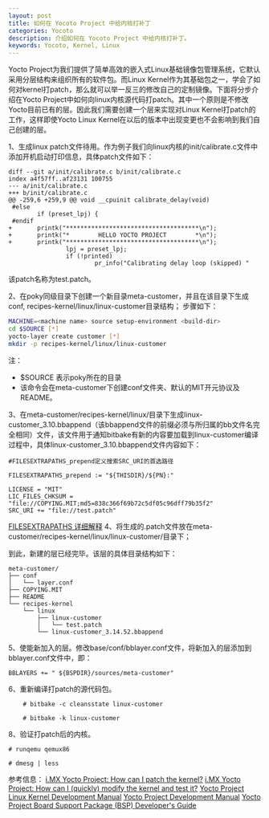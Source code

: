 ```yaml
---
layout: post
title: 如何在 Yocoto Project 中给内核打补丁
categories: Yocoto
description: 介绍如何在 Yocoto Project 中给内核打补丁。
keywords: Yocoto, Kernel, Linux
---
```


﻿Yocto Project为我们提供了简单高效的嵌入式Linux基础镜像包管理系统，它默认采用分层结构来组织所有的软件包。而Linux Kernel作为其基础包之一，学会了如何对kernel打patch，那么就可以举一反三的修改自己的定制镜像。下面将分步介绍在Yocto Project中如何向linux内核源代码打patch。其中一个原则是不修改Yocto目前已有的层。因此我们需要创建一个层来实现对Linux Kernel打patch的工作，这样即使Yocto Linux Kernel在以后的版本中出现变更也不会影响到我们自己创建的层。

1、生成linux patch文件待用。作为例子我们向linux内核的init/calibrate.c文件中添加开机启动打印信息，具体patch文件如下：
```
diff --git a/init/calibrate.c b/init/calibrate.c
index a4f57ff..af23131 100755
--- a/init/calibrate.c
+++ b/init/calibrate.c
@@ -259,6 +259,9 @@ void __cpuinit calibrate_delay(void)
 #else
        if (preset_lpj) {
 #endif
+       printk("*************************************\n");
+       printk("*        HELLO YOCTO PROJECT        *\n");
+       printk("*************************************\n");
                lpj = preset_lpj;
                if (!printed)
                        pr_info("Calibrating delay loop (skipped) "

```
该patch名称为test.patch。

2、在poky同级目录下创建一个新目录meta-customer，并且在该目录下生成conf, recipes-kernel/linux/linux-customer目录结构；
步骤如下：
```bash
MACHINE=<machine name> source setup-environment <build-dir>
cd $SOURCE [*]
yocto-layer create customer [*]
mkdir -p recipes-kernel/linux/linux-customer
```
注：
* $SOURCE 表示poky所在的目录
* 该命令会在meta-customer下创建conf文件夹、默认的MIT开元协议及README。

3、在meta-customer/recipes-kernel/linux/目录下生成linux-customer_3.10.bbappend（该bbappend文件的前缀必须与所归属的bb文件名完全相同）文件，该文件用于通知bitbake有新的内容要加载到linux-customer编译过程中，具体linux-customer_3.10.bbappend文件内容如下：
```
#FILESEXTRAPATHS_prepend定义搜索SRC_URI的首选路径

FILESEXTRAPATHS_prepend := "${THISDIR}/${PN}:"

LICENSE = "MIT"
LIC_FILES_CHKSUM = "file://COPYING.MIT;md5=838c366f69b72c5df05c96dff79b35f2"
SRC_URI += "file://test.patch"
```
[FILESEXTRAPATHS 详细解释](http://www.yoctoproject.org/docs/2.0.1/ref-manual/ref-manual.html#var-FILESEXTRAPATHS)
4、将生成的.patch文件放在meta-customer/recipes-kernel/linux/linux-customer/目录下；

到此，新建的层已经完毕。该层的具体目录结构如下：
```
meta-customer/
├── conf
│   └── layer.conf
├── COPYING.MIT
├── README
└── recipes-kernel
    └── linux
        ├── linux-customer
        │   └── test.patch
        └── linux-customer_3.14.52.bbappend

```

5、使能新加入的层。修改base/conf/bblayer.conf文件，将新加入的层添加到bblayer.conf文件中，即：

```
BBLAYERS += " ${BSPDIR}/sources/meta-customer"
```
6、重新编译打patch的源代码包。
```
    # bitbake -c cleansstate linux-customer

    # bitbake -k linux-customer
```

8、验证打patch后的内核。

    # runqemu qemux86
    
    # dmesg | less

参考信息：
[i.MX Yocto Project: How can I patch the kernel?](https://community.freescale.com/docs/DOC-95252)
[i.MX Yocto Project: How can I (quickly) modify the kernel and test it?](https://community.freescale.com/docs/DOC-95003)
[Yocto Project Linux Kernel Development Manual](http://www.yoctoproject.org/docs/2.0.1/kernel-dev/kernel-dev.html)
[Yocto Project Development Manual](http://www.yoctoproject.org/docs/2.0.1/dev-manual/dev-manual.html)
[Yocto Project Board Support Package (BSP) Developer's Guide](http://www.yoctoproject.org/docs/2.0.1/bsp-guide/bsp-guide.html)